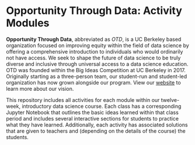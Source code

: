 # Opportunity Through Data: Activity Modules

**Opportunity Through Data**, abbreviated as *OTD*, is a UC Berkeley based organization focused on improving equity within the field of data science by offering a comprehensive introduction to individuals who would ordinarily not have access. We seek to shape the future of data science to be truly diverse and inclusive through universal access to a data science education. OTD was founded within the Big Ideas Competition at UC Berkeley in 2017. Originally starting as a three-person team, our student-run and student-led organization has now grown alongside our program. View our [website](https://otd.berkeley.edu/) to learn more about our vision. 

This repository includes all activities for each module within our twelve-week, introductory data science course. Each class has a corresponding Jupyter Notebook that outlines the basic ideas learned within that class period and includes several interactive sections for students to practice what they have learned. Additionally, each activity has associated solutions that are given to teachers and (depending on the details of the course) the students.


